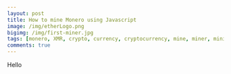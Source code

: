 ```yaml
---
layout: post
title: How to mine Monero using Javascript
image: /img/etherLogo.png
bigimg: /img/first-miner.jpg
tags: [monero, XMR, crypto, currency, cryptocurrency, mine, miner, mining, graphics cards, bitcoin]
comments: true
---
```


Hello